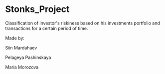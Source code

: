 # Stonks_Project
Classification of investor's riskiness based on his investments portfolio and transactions for a certain period of time.

Made by:

Siin Mardahaev

Pelageya Pashinskaya

Maria Morozova
